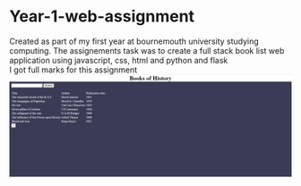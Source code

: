# Year-1-web-assignment
Created as part of my first year at bournemouth university studying computing.
The assignements task was to create a full stack book list web application using javascript, css, html and python and flask
<br>I got full marks for this assignment <br>
<img src="/photos/web_example.PNG">

